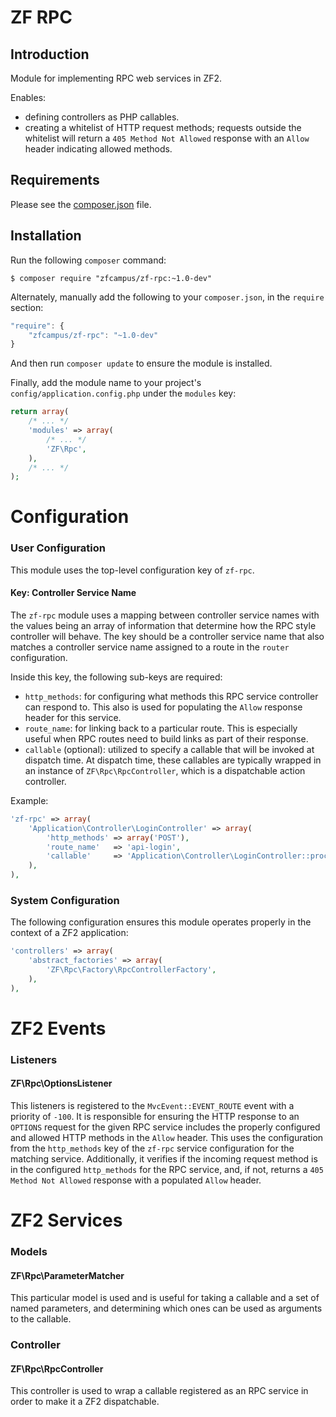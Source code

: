 ZF RPC
======

Introduction
------------

Module for implementing RPC web services in ZF2.

Enables:

- defining controllers as PHP callables.
- creating a whitelist of HTTP request methods; requests outside the whitelist will return a `405
  Method Not Allowed` response with an `Allow` header indicating allowed methods.

Requirements
------------
  
Please see the [composer.json](https://github.com/zfcampus/zf-rpc/tree/master/composer.json) file.

Installation
------------

Run the following `composer` command:

```console
$ composer require "zfcampus/zf-rpc:~1.0-dev"
```

Alternately, manually add the following to your `composer.json`, in the `require` section:

```javascript
"require": {
    "zfcampus/zf-rpc": "~1.0-dev"
}
```

And then run `composer update` to ensure the module is installed.

Finally, add the module name to your project's `config/application.config.php` under the `modules`
key:

```php
return array(
    /* ... */
    'modules' => array(
        /* ... */
        'ZF\Rpc',
    ),
    /* ... */
);
```

Configuration
=============

### User Configuration

This module uses the top-level configuration key of `zf-rpc`.

#### Key: Controller Service Name

The `zf-rpc` module uses a mapping between controller service names with the values being an array
of information that determine how the RPC style controller will behave.  The key should be a
controller service name that also matches a controller service name assigned to a route in the
`router` configuration.

Inside this key, the following sub-keys are required:

- `http_methods`: for configuring what methods this RPC service controller can respond to. This also
  is used for populating the `Allow` response header for this service.
- `route_name`: for linking back to a particular route.  This is especially useful when RPC routes
  need to build links as part of their response.
- `callable` (optional): utilized to specify a callable that will be invoked at dispatch time.  At
  dispatch time, these callables are typically wrapped in an instance of `ZF\Rpc\RpcController`,
  which is a dispatchable action controller.

Example:

```php
'zf-rpc' => array(
    'Application\Controller\LoginController' => array(
        'http_methods' => array('POST'),
        'route_name'   => 'api-login',
        'callable'     => 'Application\Controller\LoginController::process',
    ),
),
```

### System Configuration

The following configuration ensures this module operates properly in the context of a ZF2
application:

```php
'controllers' => array(
    'abstract_factories' => array(
        'ZF\Rpc\Factory\RpcControllerFactory',
    ),
),
```

ZF2 Events
==========

### Listeners

#### ZF\Rpc\OptionsListener

This listeners is registered to the `MvcEvent::EVENT_ROUTE` event with a priority of `-100`.  It is
responsible for ensuring the HTTP response to an `OPTIONS` request for the given RPC service
includes the properly configured and allowed HTTP methods in the `Allow` header.  This uses the
configuration from the `http_methods` key of the `zf-rpc` service configuration for the matching
service. Additionally, it verifies if the incoming request method is in the configured
`http_methods` for the RPC service, and, if not, returns a `405 Method Not Allowed` response with a
populated `Allow` header.

ZF2 Services
============

### Models

#### ZF\Rpc\ParameterMatcher

This particular model is used and is useful for taking a callable and a set of named parameters,
and determining which ones can be used as arguments to the callable.

### Controller

#### ZF\Rpc\RpcController

This controller is used to wrap a callable registered as an RPC service in order to make it a ZF2
dispatchable.
